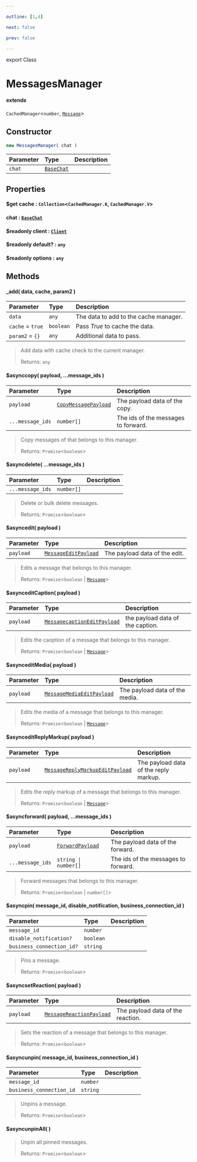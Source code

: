 ```yaml
---

outline: [1,4]

next: false

prev: false

---
```


export Class
# MessagesManager
#### extends
 `CachedManager`<`number`, [`Message`](./Message.md)>

## Constructor
 ```ts
 new MessagesManager( chat )
 ```
 
 | Parameter | Type | Description |
| :--- | :--- | :--- |
| `chat` | [`BaseChat`](./BaseChat.md) | |

## Properties

#### $get cache : `Collection`<`CachedManager.K`, `CachedManager.V`>

#### chat : [`BaseChat`](./BaseChat.md)

#### $readonly client : [`Client`](./Client.md)

#### $readonly default? : `any`

#### $readonly options : `any`

## Methods

#### _add( data, cache, param2 )
| Parameter | Type | Description |
| :--- | :--- | :--- |
| `data` | `any` | The data to add to the cache manager. |
| `cache` = `true` | `boolean` | Pass *True* to cache the data. |
| `param2` = `{}` | `any` | Additional data to pass. |
> Add data with cache check to the current manager.
> 
> Returns: `any`

#### $asynccopy( payload, ...message_ids )
| Parameter | Type | Description |
| :--- | :--- | :--- |
| `payload` | [`CopyMessagePayload`](../interfaces/CopyMessagePayload.md) | The payload data of the copy. |
| `...message_ids` | `number[]` | The ids of the messages to forward. |
> Copy messages of that belongs to this manager.
> 
> Returns: `Promise`<`boolean`>

#### $asyncdelete( ...message_ids )
| Parameter | Type | Description |
| :--- | :--- | :--- |
| `...message_ids` | `number[]` | |
> Delete or bulk delete messages.
> 
> Returns: `Promise`<`boolean`>

#### $asyncedit( payload )
| Parameter | Type | Description |
| :--- | :--- | :--- |
| `payload` | [`MessageEditPayload`](../interfaces/MessageEditPayload.md) | The payload data of the edit. |
> Edits a message that belongs to this manager.
> 
> Returns: `Promise`<`boolean` \| [`Message`](./Message.md)>

#### $asynceditCaption( payload )
| Parameter | Type | Description |
| :--- | :--- | :--- |
| `payload` | [`MessagecaptionEditPayload`](../interfaces/MessagecaptionEditPayload.md) | the payload data of the caption. |
> Edits the caoption of a message that belongs to this manager.
> 
> Returns: `Promise`<`boolean` \| [`Message`](./Message.md)>

#### $asynceditMedia( payload )
| Parameter | Type | Description |
| :--- | :--- | :--- |
| `payload` | [`MessageMediaEditPayload`](../interfaces/MessageMediaEditPayload.md) | The payload data of the media. |
> Edits the media of a message that belongs to this manager.
> 
> Returns: `Promise`<`boolean` \| [`Message`](./Message.md)>

#### $asynceditReplyMarkup( payload )
| Parameter | Type | Description |
| :--- | :--- | :--- |
| `payload` | [`MessageReplyMarkupEditPayload`](../interfaces/MessageReplyMarkupEditPayload.md) | The payload data of the reply markup. |
> Edits the reply markup of a message that belongs to this manager.
> 
> Returns: `Promise`<`boolean` \| [`Message`](./Message.md)>

#### $asyncforward( payload, ...message_ids )
| Parameter | Type | Description |
| :--- | :--- | :--- |
| `payload` | [`ForwardPayload`](../interfaces/ForwardPayload.md) | The payload data of the forward. |
| `...message_ids` | `string \| number[]` | The ids of the messages to forward. |
> Forward messages that belongs to this manager.
> 
> Returns: `Promise`<`boolean` \| `number[]`>

#### $asyncpin( message_id, disable_notification, business_connection_id )
| Parameter | Type | Description |
| :--- | :--- | :--- |
| `message_id` | `number` | |
| `disable_notification?` | `boolean` | |
| `business_connection_id?` | `string` | |
> Pins a message.
> 
> Returns: `Promise`<`boolean`>

#### $asyncsetReaction( payload )
| Parameter | Type | Description |
| :--- | :--- | :--- |
| `payload` | [`MessageReactionPayload`](../interfaces/MessageReactionPayload.md) | The payload data of the reaction. |
> Sets the reaction of a message that belongs to this manager.
> 
> Returns: `Promise`<`boolean`>

#### $asyncunpin( message_id, business_connection_id )
| Parameter | Type | Description |
| :--- | :--- | :--- |
| `message_id` | `number` | |
| `business_connection_id` | `string` | |
> Unpins a message.
> 
> Returns: `Promise`<`boolean`>

#### $asyncunpinAll( )

> Unpin all pinned messages.
> 
> Returns: `Promise`<`boolean`>
